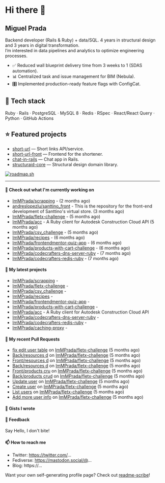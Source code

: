 # Hi there 👋

## Miguel Prada

Backend developer (Rails & Ruby) + data/SQL. 4 years in structural design and 3 years in digital transformation.  
I’m interested in data pipelines and analytics to optimize engineering processes.

- ✅ Reduced wall blueprint delivery time from 3 weeks to 1 (SDAS automation).  
- 📊 Centralized task and issue management for BIM (Nebula).  
- 🎛️ Implemented production-ready feature flags with ConfigCat.  

## 🧰 Tech stack
Ruby · Rails · PostgreSQL · MySQL 8 · Redis · RSpec · React/React Query · Python · GitHub Actions

## ⭐ Featured projects
- [short-url](https://github.com/ImMPrada/short-url) — Short links API/service.  
- [short-url-front](https://github.com/ImMPrada/short-url-front) — Frontend for the shortener.  
- [chat-in-rails](https://github.com/ImMPrada/chat-in-rails) — Chat app in Rails.  
- [structuraid-core](https://github.com/bro-garden/structuraid-core) — Structural design domain library.  

[![roadmap.sh](https://roadmap.sh/card/tall/677ec4e170129741a856785f?variant=dark)](https://roadmap.sh)

---

#### 👷 Check out what I'm currently working on

- [ImMPrada/scrapping](https://github.com/ImMPrada/scrapping) -  (2 months ago)
- [andreslopezlu/santtino_front](https://github.com/andreslopezlu/santtino_front) - This is the repository for the front-end development of Santtino&#39;s virtual store. (3 months ago)
- [ImMPrada/fletx-challenge](https://github.com/ImMPrada/fletx-challenge) -  (5 months ago)
- [ImMPrada/acc](https://github.com/ImMPrada/acc) - A Ruby client for Autodesk Construction Cloud API (5 months ago)
- [ImMPrada/csv_challenge](https://github.com/ImMPrada/csv_challenge) -  (5 months ago)
- [ImMPrada/recipes](https://github.com/ImMPrada/recipes) -  (6 months ago)
- [ImMPrada/frontendmentor-quiz-app](https://github.com/ImMPrada/frontendmentor-quiz-app) -  (6 months ago)
- [ImMPrada/products-with-cart-challenge](https://github.com/ImMPrada/products-with-cart-challenge) -  (6 months ago)
- [ImMPrada/codecrafters-dns-server-ruby](https://github.com/ImMPrada/codecrafters-dns-server-ruby) -  (7 months ago)
- [ImMPrada/codecrafters-redis-ruby](https://github.com/ImMPrada/codecrafters-redis-ruby) -  (7 months ago)

#### 🌱 My latest projects

- [ImMPrada/scrapping](https://github.com/ImMPrada/scrapping) - 
- [ImMPrada/fletx-challenge](https://github.com/ImMPrada/fletx-challenge) - 
- [ImMPrada/csv_challenge](https://github.com/ImMPrada/csv_challenge) - 
- [ImMPrada/recipes](https://github.com/ImMPrada/recipes) - 
- [ImMPrada/frontendmentor-quiz-app](https://github.com/ImMPrada/frontendmentor-quiz-app) - 
- [ImMPrada/products-with-cart-challenge](https://github.com/ImMPrada/products-with-cart-challenge) - 
- [ImMPrada/acc](https://github.com/ImMPrada/acc) - A Ruby client for Autodesk Construction Cloud API
- [ImMPrada/codecrafters-dns-server-ruby](https://github.com/ImMPrada/codecrafters-dns-server-ruby) - 
- [ImMPrada/codecrafters-redis-ruby](https://github.com/ImMPrada/codecrafters-redis-ruby) - 
- [ImMPrada/caching-proxy](https://github.com/ImMPrada/caching-proxy) - 

#### 🔨 My recent Pull Requests

- [fix edit user table](https://github.com/ImMPrada/fletx-challenge/pull/25) on [ImMPrada/fletx-challenge](https://github.com/ImMPrada/fletx-challenge) (5 months ago)
- [Back/resources d](https://github.com/ImMPrada/fletx-challenge/pull/24) on [ImMPrada/fletx-challenge](https://github.com/ImMPrada/fletx-challenge) (5 months ago)
- [Front/resources d](https://github.com/ImMPrada/fletx-challenge/pull/23) on [ImMPrada/fletx-challenge](https://github.com/ImMPrada/fletx-challenge) (5 months ago)
- [Back/resources d](https://github.com/ImMPrada/fletx-challenge/pull/22) on [ImMPrada/fletx-challenge](https://github.com/ImMPrada/fletx-challenge) (5 months ago)
- [Front/products cru](https://github.com/ImMPrada/fletx-challenge/pull/21) on [ImMPrada/fletx-challenge](https://github.com/ImMPrada/fletx-challenge) (5 months ago)
- [Back/products crud](https://github.com/ImMPrada/fletx-challenge/pull/20) on [ImMPrada/fletx-challenge](https://github.com/ImMPrada/fletx-challenge) (5 months ago)
- [Update user](https://github.com/ImMPrada/fletx-challenge/pull/19) on [ImMPrada/fletx-challenge](https://github.com/ImMPrada/fletx-challenge) (5 months ago)
- [Create user](https://github.com/ImMPrada/fletx-challenge/pull/18) on [ImMPrada/fletx-challenge](https://github.com/ImMPrada/fletx-challenge) (5 months ago)
- [List users](https://github.com/ImMPrada/fletx-challenge/pull/17) on [ImMPrada/fletx-challenge](https://github.com/ImMPrada/fletx-challenge) (5 months ago)
- [Add more user info](https://github.com/ImMPrada/fletx-challenge/pull/16) on [ImMPrada/fletx-challenge](https://github.com/ImMPrada/fletx-challenge) (5 months ago)

#### 📓 Gists I wrote



#### 💬 Feedback

Say Hello, I don't bite!

#### 📫 How to reach me

- Twitter: https://twitter.com/...
- Fediverse: https://mastodon.social/@...
- Blog: https://...

Want your own self-generating profile page? Check out [readme-scribe](https://github.com/muesli/readme-scribe)!
